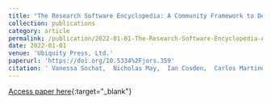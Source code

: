 ```yaml
---
title: "The Research Software Encyclopedia: A Community Framework to Define Research Software"
collection: publications
category: article
permalink: /publication/2022-01-01-The-Research-Software-Encyclopedia-A-Community-Framework-to-Define-Research-Software
date: 2022-01-01
venue: 'Ubiquity Press, Ltd.'
paperurl: 'https://doi.org/10.5334%2Fjors.359'
citation: ' Vanessa Sochat,  Nicholas May,  Ian Cosden,  Carlos Martinez-Ortiz,  Sadie Bartholomew, &quot;The Research Software Encyclopedia: A Community Framework to Define Research Software.&quot; Ubiquity Press, Ltd., 2022.'
---
```

[Access paper here](https://doi.org/10.5334%2Fjors.359){:target="_blank"}
